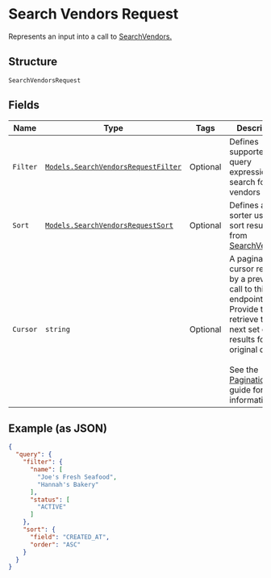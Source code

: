 
# Search Vendors Request

Represents an input into a call to [SearchVendors.](../../doc/api/vendors.md#search-vendors)

## Structure

`SearchVendorsRequest`

## Fields

| Name | Type | Tags | Description |
|  --- | --- | --- | --- |
| `Filter` | [`Models.SearchVendorsRequestFilter`](../../doc/models/search-vendors-request-filter.md) | Optional | Defines supported query expressions to search for vendors by. |
| `Sort` | [`Models.SearchVendorsRequestSort`](../../doc/models/search-vendors-request-sort.md) | Optional | Defines a sorter used to sort results from [SearchVendors](../../doc/api/vendors.md#search-vendors). |
| `Cursor` | `string` | Optional | A pagination cursor returned by a previous call to this endpoint.<br>Provide this to retrieve the next set of results for the original query.<br><br>See the [Pagination](https://developer.squareup.com/docs/working-with-apis/pagination) guide for more information. |

## Example (as JSON)

```json
{
  "query": {
    "filter": {
      "name": [
        "Joe's Fresh Seafood",
        "Hannah's Bakery"
      ],
      "status": [
        "ACTIVE"
      ]
    },
    "sort": {
      "field": "CREATED_AT",
      "order": "ASC"
    }
  }
}
```

